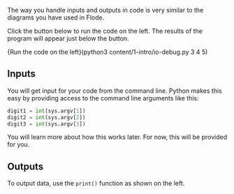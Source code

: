 The way you handle inputs and outputs in code is very similar to the diagrams you have used in Flode.

Click the button below to run the code on the left. The results of the program will appear just below the button.

{Run the code on the left}(python3 content/1-intro/io-debug.py 3 4 5)

## Inputs
You will get input for your code from the command line. Python makes this easy by providing access to the command line arguments like this:

```python
digit1 = int(sys.argv[1])
digit2 = int(sys.argv[2])
digit3 = int(sys.argv[3])
```
You will learn more about how this works later. For now, this will be provided for you.

## Outputs
To output data, use the `print()` function as shown on the left.